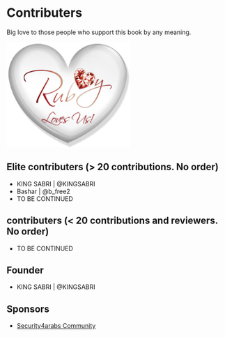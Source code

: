 # Contributers

Big love to those people who support this book by any meaning.

![](../images/other/Ruby_Loves_Us.jpg)

## Elite contributers (> 20 contributions. No order)
* KING SABRI | @KINGSABRI
* Bashar | @b_free2
* TO BE CONTINUED

## contributers (< 20 contributions and reviewers. No order)
* TO BE CONTINUED

## Founder
* KING SABRI | @KINGSABRI


## Sponsors
* [Security4arabs Community](http://www.security4arabs.com/)

